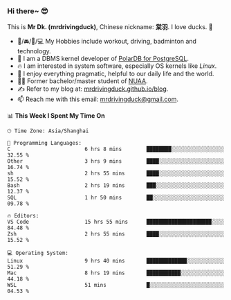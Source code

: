 ### Hi there~ 😎

This is **Mr Dk. (mrdrivingduck)**, Chinese nickname: **棠羽**. I love ducks. 🦆

- 💪/🚘/🏸/💻 My Hobbies include workout, driving, badminton and technology.
- 🍊 I am a DBMS kernel developer of [PolarDB for PostgreSQL](https://github.com/ApsaraDB/PolarDB-for-PostgreSQL).
- 🔥 I am interested in system software, especially OS kernels like *Linux*.
- 🔧 I enjoy everything pragmatic, helpful to our daily life and the world.
- 👨‍🎓 Former bachelor/master student of [NUAA](https://en.wikipedia.org/wiki/Nanjing_University_of_Aeronautics_and_Astronautics).
- ✍ Refer to my blog at: [mrdrivingduck.github.io/blog](https://mrdrivingduck.github.io/blog/).
- 📫 Reach me with this email: [mrdrivingduck@gmail.com](mailto:mrdrivingduck@gmail.com).

<!--START_SECTION:waka-->
📊 **This Week I Spent My Time On** 

```text
🕑︎ Time Zone: Asia/Shanghai

💬 Programming Languages: 
C                        6 hrs 8 mins        ████████░░░░░░░░░░░░░░░░░   32.55 % 
Other                    3 hrs 9 mins        ████░░░░░░░░░░░░░░░░░░░░░   16.74 % 
sh                       2 hrs 55 mins       ████░░░░░░░░░░░░░░░░░░░░░   15.52 % 
Bash                     2 hrs 19 mins       ███░░░░░░░░░░░░░░░░░░░░░░   12.37 % 
SQL                      1 hr 50 mins        ██░░░░░░░░░░░░░░░░░░░░░░░   09.78 % 

🔥 Editors: 
VS Code                  15 hrs 55 mins      █████████████████████░░░░   84.48 % 
Zsh                      2 hrs 55 mins       ████░░░░░░░░░░░░░░░░░░░░░   15.52 % 

💻 Operating System: 
Linux                    9 hrs 40 mins       █████████████░░░░░░░░░░░░   51.29 % 
Mac                      8 hrs 19 mins       ███████████░░░░░░░░░░░░░░   44.18 % 
WSL                      51 mins             █░░░░░░░░░░░░░░░░░░░░░░░░   04.53 % 
```


<!--END_SECTION:waka-->

<!-- ![Mr Dk.'s GitHub Stats](https://github-readme-stats.vercel.app/api?username=mrdrivingduck&count_private&show_icons=true&theme=buefy) -->

<!-- ![Most Used Languages](https://github-readme-stats.vercel.app/api/top-langs/?username=mrdrivingduck&exclude_repo=mips32-CPU,snort-tcp-socket&theme=buefy&layout=compact&langs_count=10) -->


<!--
**mrdrivingduck/mrdrivingduck** is a ✨ _special_ ✨ repository because its `README.md` (this file) appears on your GitHub profile.

Here are some ideas to get you started:

- 🔭 I’m currently working on ...
- 🌱 I’m currently learning ...
- 👯 I’m looking to collaborate on ...
- 🤔 I’m looking for help with ...
- 💬 Ask me about ...
- 📫 How to reach me: ...
- 😄 Pronouns: ...
- ⚡ Fun fact: ...
-->
